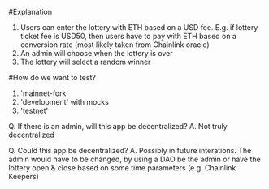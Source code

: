 #Explanation
1. Users can enter the lottery with ETH based on a USD fee. E.g. if lottery ticket fee is USD50, then users have to pay with ETH based on a conversion rate (most likely taken from Chainlink oracle)
2. An admin will choose when the lottery is over
3. The lottery will select a random winner

#How do we want to test?
1. 'mainnet-fork'
2. 'development' with mocks
3. 'testnet'

Q. If there is an admin, will this app be decentralized?
A. Not truly decentralized

Q. Could this app be decentralized?
A. Possibly in future interations. The admin would have to be changed, by using a DAO be the admin or have the lottery open & close based on some time parameters (e.g. Chainlink Keepers)

